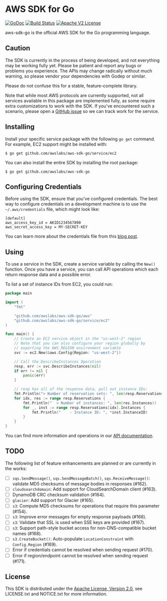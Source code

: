 # AWS SDK for Go

[![GoDoc](http://img.shields.io/badge/godoc-reference-blue.svg)](http://godoc.org/github.com/awslabs/aws-sdk-go)
[![Build Status](https://img.shields.io/travis/awslabs/aws-sdk-go.svg)](https://travis-ci.org/awslabs/aws-sdk-go)
[![Apache V2 License](http://img.shields.io/badge/license-Apache%20V2-blue.svg)](https://github.com/awslabs/aws-sdk-go/blob/master/LICENSE.txt)

aws-sdk-go is the official AWS SDK for the Go programming language.

## Caution

The SDK is currently in the process of being developed, and not everything
may be working fully yet. Please be patient and report any bugs or problems
you experience. The APIs may change radically without much warning, so please
vendor your dependencies with Godep or similar.

Please do not confuse this for a stable, feature-complete library.

Note that while most AWS protocols are currently supported, not all services
available in this package are implemented fully, as some require extra
customizations to work with the SDK. If you've encountered such a scenario,
please open a [GitHub issue](https://github.com/awslabs/aws-sdk-go/issues)
so we can track work for the service.

## Installing

Install your specific service package with the following `go get` command.
For example, EC2 support might be installed with:

    $ go get github.com/awslabs/aws-sdk-go/service/ec2

You can also install the entire SDK by installing the root package:

    $ go get github.com/awslabs/aws-sdk-go

## Configuring Credentials

Before using the SDK, ensure that you've configured credentials. The best
way to configure credentials on a development machine is to use the
`~/.aws/credentials` file, which might look like:

```
[default]
aws_access_key_id = AKID1234567890
aws_secret_access_key = MY-SECRET-KEY
```

You can learn more about the credentials file from this
[blog post](http://blogs.aws.amazon.com/security/post/Tx3D6U6WSFGOK2H/A-New-and-Standardized-Way-to-Manage-Credentials-in-the-AWS-SDKs).

## Using

To use a service in the SDK, create a service variable by calling the `New()`
function. Once you have a service, you can call API operations which each
return response data and a possible error.

To list a set of instance IDs from EC2, you could run:

```go
package main

import (
	"fmt"

	"github.com/awslabs/aws-sdk-go/aws"
	"github.com/awslabs/aws-sdk-go/service/ec2"
)

func main() {
	// Create an EC2 service object in the "us-west-2" region
	// Note that you can also configure your region globally by
	// exporting the AWS_REGION environment variable
	svc := ec2.New(&aws.Config{Region: "us-west-2"})

	// Call the DescribeInstances Operation
	resp, err := svc.DescribeInstances(nil)
	if err != nil {
		panic(err)
	}

	// resp has all of the response data, pull out instance IDs:
	fmt.Println("> Number of reservation sets: ", len(resp.Reservations))
	for idx, res := range resp.Reservations {
		fmt.Println("  > Number of instances: ", len(res.Instances))
		for _, inst := range resp.Reservations[idx].Instances {
			fmt.Println("    - Instance ID: ", *inst.InstanceID)
		}
	}
}
```

You can find more information and operations in our
[API documentation](http://godoc.org/github.com/awslabs/aws-sdk-go).

## TODO

The following list of feature enhancements are planned or are currently
in the works:

* [ ] `sqs.SendMessage()`, `sqs.SendMessageBatch()`, `sqs.ReceiveMessage()`:
  validate MD5 checksums of message bodies in responses (#162).
* [ ] `cloudsearchdomain`: Add support for CloudSearchDomain client (#163).
* [ ] DynamoDB CRC checksum validation (#164).
* [ ] `glacier`: Add support for Glacier (#165).
* [ ] `s3`: Compute MD5 checksums for operations that require this parameter (#154).
* [ ] `s3`: Improve error messages for empty response payloads (#166).
* [ ] `s3`: Validate that SSL is used when SSE keys are provided (#167).
* [ ] `s3`: Support path-style bucket access for non-DNS-compatible bucket names (#168).
* [ ] `s3.CreateBucket()`: Auto-populate `LocationConstraint` with `Config.Region` (#169).
* [ ] Error if credentials cannot be resolved when sending request (#170).
* [ ] Error if region/endpoint cannot be resolved when sending request (#171).

## License

This SDK is distributed under the
[Apache License, Version 2.0](http://www.apache.org/licenses/LICENSE-2.0),
see LICENSE.txt and NOTICE.txt for more information.
